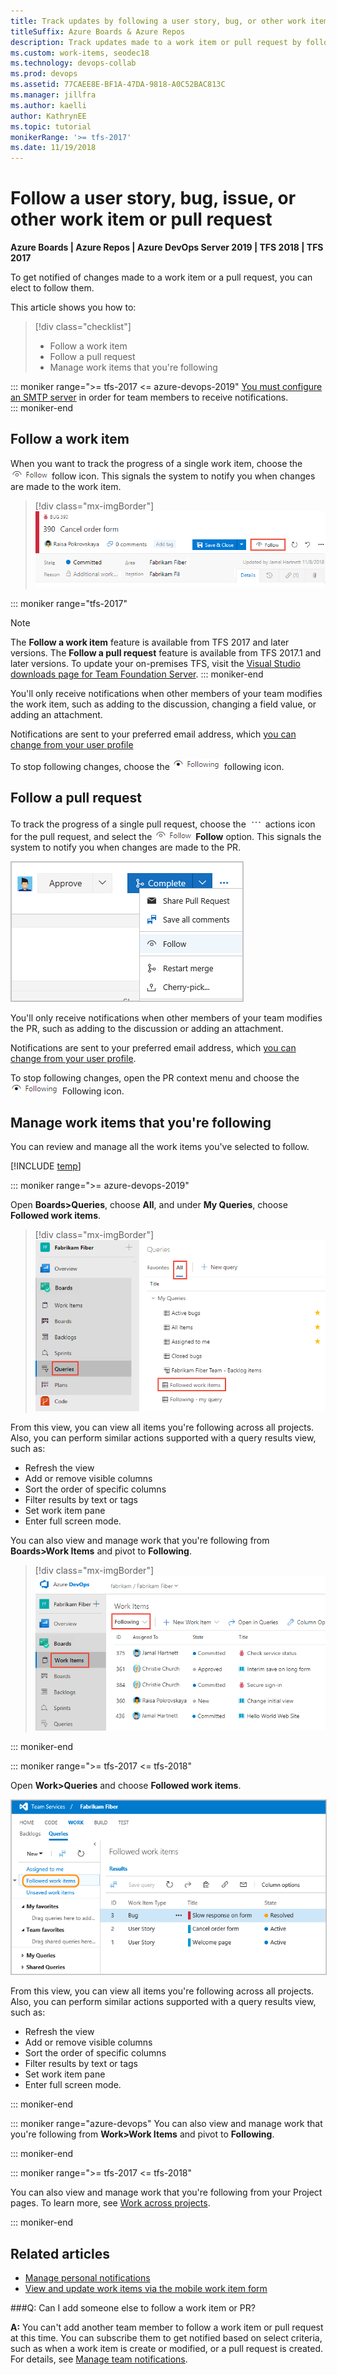 ```yaml
---
title: Track updates by following a user story, bug, or other work item or pull request
titleSuffix: Azure Boards & Azure Repos
description: Track updates made to a work item or pull request by following it when using Azure Boards or Azure Repos 
ms.custom: work-items, seodec18
ms.technology: devops-collab
ms.prod: devops
ms.assetid: 77CAEE8E-BF1A-47DA-9818-A0C52BAC813C
ms.manager: jillfra
ms.author: kaelli
author: KathrynEE
ms.topic: tutorial
monikerRange: '>= tfs-2017'
ms.date: 11/19/2018
--- 
```


# Follow a user story, bug, issue, or other work item or pull request  

**Azure Boards | Azure Repos | Azure DevOps Server 2019 | TFS 2018 | TFS 2017**


<a id="follow"></a>  

To get notified of changes made to a work item or a pull request, you can elect to follow them. 

This article shows you how to:

>[!div class="checklist"]  
> * Follow a work item
> * Follow a pull request 
> * Manage work items that you're following


::: moniker range=">= tfs-2017 <= azure-devops-2019"
[You must configure an SMTP server](/tfs/server/admin/setup-customize-alerts) in order for team members to receive notifications.   
::: moniker-end  

## Follow a work item

When you want to track the progress of a single work item, choose the ![ ](../_img/icons/follow-icon.png) follow icon. This signals the system to notify you when changes are made to the work item.  

> [!div class="mx-imgBorder"]  
> ![Work item form, Follow icon control](_img/follow-work/follow-work-item.png) 

::: moniker range="tfs-2017"
> [!NOTE]   
> The **Follow a work item** feature is available from TFS 2017 and later versions. The **Follow a pull request** feature is available from TFS 2017.1 and later versions. To update your on-premises TFS, visit the [Visual Studio downloads page for Team Foundation Server](https://visualstudio.microsoft.com/downloads). 
::: moniker-end

You'll only receive notifications when other members of your team modifies the work item, such as adding to the discussion, changing a field value, or adding an attachment. 

Notifications are sent to your preferred email address, which [you can change from your user profile](../../notifications/change-email-address.md)

To stop following changes, choose the ![ ](../_img/icons/following-icon.png) following icon.
 
<a id="follow-pr"></a>
## Follow a pull request 

To track the progress of a single pull request, choose the ![ ](../_img/icons/actions-icon.png) actions icon for the pull request, and select the ![ ](../_img/icons/follow-icon.png) **Follow** option. This signals the system to notify you when changes are made to the PR.  

<img src="_img/follow-pull-request.png" alt="Pull Request, context menu, Follow icon option" style="border: 1px solid #C3C3C3;" />  

You'll only receive notifications when other members of your team modifies the PR, such as adding to the discussion or adding an attachment. 

Notifications are sent to your preferred email address, which [you can change from your user profile](../../notifications/change-email-address.md).  

To stop following changes, open the PR context menu and choose the ![ ](../_img/icons/following-icon.png) Following icon. 

## Manage work items that you're following  

You can review and manage all the work items you've selected to follow.

[!INCLUDE [temp](../../_shared/new-navigation.md)]  

::: moniker range=">= azure-devops-2019"   

Open **Boards>Queries**, choose **All**, and under **My Queries**, choose **Followed work items**.   

> [!div class="mx-imgBorder"]  
> ![Boards>Queries>All>Followed work items, new nav](_img/follow-work/following-work-items-vert.png)   

From this view, you can view all items you're following across all projects. Also, you can perform similar actions supported with a query results view, such as:
- Refresh the view
- Add or remove visible columns
- Sort the order of specific columns
- Filter results by text or tags 
- Set work item pane
- Enter full screen mode. 


You can also view and manage work that you're following from **Boards>Work Items** and pivot to **Following**. 

> [!div class="mx-imgBorder"]  
> ![Boards>Queries>All>Followed work items, new nav](_img/follow-work/open-work-items-vert.png)   

::: moniker-end   

::: moniker range=">= tfs-2017 <= tfs-2018"

Open **Work>Queries** and choose **Followed work items**.  

<img src="_img/follows-followed-work-items.png" alt="Followed work items, Follow icon control" style="border: 1px solid #C3C3C3;" />  

From this view, you can view all items you're following across all projects. Also, you can perform similar actions supported with a query results view, such as:
- Refresh the view
- Add or remove visible columns
- Sort the order of specific columns
- Filter results by text or tags 
- Set work item pane
- Enter full screen mode. 

::: moniker-end

::: moniker range="azure-devops"
You can also view and manage work that you're following from **Work>Work Items** and pivot to **Following**. 

::: moniker-end

::: moniker range=">= tfs-2017 <= tfs-2018"     

You can also view and manage work that you're following from your Project pages. To learn more, see [Work across projects](../../project/navigation/work-across-projects.md). 

::: moniker-end 


## Related articles  

- [Manage personal notifications](../../notifications/howto-manage-personal-notifications.md)  
- [View and update work items via the mobile work item form](../../project/navigation/mobile-work.md)  


###Q: Can I add someone else to follow a work item or PR?

**A:** You can't add another team member to follow a work item or pull request at this time. You can subscribe them to get notified based on select criteria, such as when a work item is create or modified, or a pull request is created. For details, see [Manage team notifications](../../notifications/howto-manage-team-notifications.md).	

